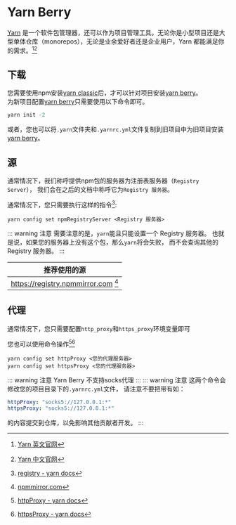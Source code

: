 # Yarn Berry

[Yarn](https://yarnpkg.com/) 是一个软件包管理器，还可以作为项目管理工具。无论你是小型项目还是大型单体仓库（monorepos），无论是业余爱好者还是企业用户，Yarn 都能满足你的需求。[^official][^official cn]

[^official]:[Yarn 英文官网](https://yarnpkg.com/)
[^official cn]:[Yarn 中文官网](https://yarnpkg.cn/)

## 下载

您需要使用npm安装[yarn classic](./classic.md)后，才可以针对项目安装[yarn berry](#yarn-berry)。  
为新项目配置[yarn berry](#yarn-berry)只需要使用以下命令即可。

```powershell
yarn init -2
```

或者，您也可以将`.yarn`文件夹和`.yarnrc.yml`文件复制到旧项目中为旧项目安装[yarn berry](#yarn-berry)。

## 源

通常情况下，我们称呼提供npm包的服务器为注册表服务器（`Registry Server`），
我们会在之后的文档中称呼它为`Registry 服务器`。

通常情况下，您只需要执行这样的指令[^docs]:
```shell
yarn config set npmRegistryServer <Registry 服务器>
```

::: warning 注意
需要注意的是，`yarn`能且只能设置一个 Registry 服务器。
也就是说，如果您的服务器上没有这个包，那么`yarn`将会失败，
而不会查询其他的 Registry 服务器。
:::

|推荐使用的源|
|-|
|https://registry.npmmirror.com [^npmmirror]|

[^docs]: [registry - yarn docs](https://yarnpkg.com/configuration/yarnrc#npmRegistryServer)
[^npmmirror]: [npmmirror.com](https://npmmirror.com)

## 代理

通常情况下，您只需要配置`http_proxy`和`https_proxy`环境变量即可

您也可以使用命令操作[^httpProxy][^httpsProxy]
```shell
yarn config set httpProxy <您的代理服务器>
yarn config set httpsProxy <您的代理服务器>
```
::: warning 注意
Yarn Berry 不支持socks代理
:::
::: warning 注意
这两个命令会修改您的项目目录下的`.yarnrc.yml`文件，
请注意不要把带有如：
```yaml
httpProxy: "socks5://127.0.0.1:*"
httpsProxy: "socks5://127.0.0.1:*"
```
的内容提交到仓库，以免影响其他贡献者开发。
:::

[^httpProxy]: [httpProxy - yarn docs](https://yarnpkg.com/configuration/yarnrc#httpProxy)
[^httpsProxy]: [httpsProxy - yarn docs](https://yarnpkg.com/configuration/yarnrc#httpsProxy)
